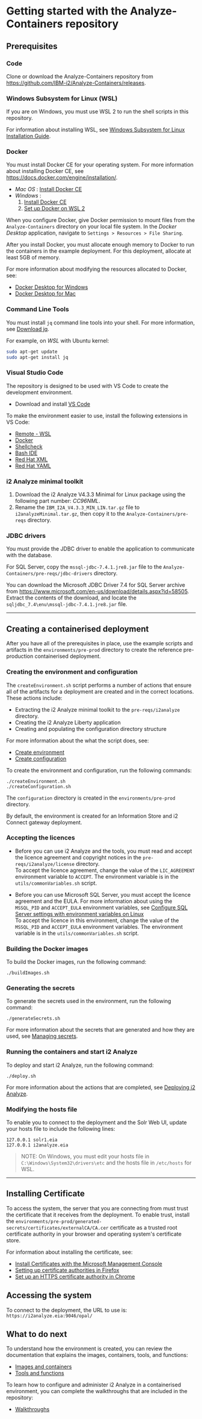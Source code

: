 # Getting started with the Analyze-Containers repository

## <a name="prerequisites"></a> Prerequisites

### <a name="code"></a> Code
Clone or download the Analyze-Containers repository from https://github.com/IBM-i2/Analyze-Containers/releases.

### <a name="windowssubsystemforlinux"></a> Windows Subsystem for Linux (WSL)

If you are on Windows, you must use WSL 2 to run the shell scripts in this repository.

For information about installing WSL, see [Windows Subsystem for Linux Installation Guide](https://docs.microsoft.com/en-us/windows/wsl/install-win10).

### <a name="docker"></a> Docker

You must install Docker CE for your operating system. For more information about installing Docker CE, see https://docs.docker.com/engine/installation/.

- *Mac OS* : [Install Docker CE](https://docs.docker.com/docker-for-mac/install/)
- *Windows* : 
    1. [Install Docker CE](https://docs.docker.com/docker-for-windows/install/)
    1. [Set up Docker on WSL 2](https://docs.docker.com/docker-for-windows/wsl/) 

When you configure Docker, give Docker permission to mount files from the `Analyze-Containers` directory on your local file system. In the *Docker Desktop* application, navigate to  `Settings > Resources > File Sharing`.

After you install Docker, you must allocate enough memory to Docker to run the containers in the example deployment. For this deployment, allocate at least 5GB of memory.

For more information about modifying the resources allocated to Docker, see:
- [Docker Desktop for Windows](https://docs.docker.com/docker-for-windows/#resources)
- [Docker Desktop for Mac](https://docs.docker.com/docker-for-mac/#resources)


### <a name="commandlinetools"></a> Command Line Tools

You must install `jq` command line tools into your shell. For more information, see [Download jq](https://stedolan.github.io/jq/download/).

For example, on *WSL* with Ubuntu kernel:
```sh
sudo apt-get update
sudo apt-get install jq
```

### <a name="visualstudiocode"></a> Visual Studio Code

The repository is designed to be used with VS Code to create the development environment.

- Download and install [VS Code](https://code.visualstudio.com/download)

To make the environment easier to use, install the following extensions in VS Code:  
- [Remote - WSL](https://marketplace.visualstudio.com/items?itemName=ms-vscode-remote.remote-wsl)
- [Docker](https://marketplace.visualstudio.com/items?itemName=ms-azuretools.vscode-docker)
- [Shellcheck](https://marketplace.visualstudio.com/items?itemName=timonwong.shellcheck)
- [Bash IDE](https://marketplace.visualstudio.com/items?itemName=mads-hartmann.bash-ide-vscode)
- [Red Hat XML](https://marketplace.visualstudio.com/items?itemName=redhat.vscode-xml)
- [Red Hat YAML](https://marketplace.visualstudio.com/items?itemName=redhat.vscode-yaml)

### <a name="i2analyzeminimaltoolkit"></a> i2 Analyze minimal toolkit

1. Download the i2 Analyze V4.3.3 Minimal for Linux package using the following part number: *CC96NML*.
1. Rename the `IBM_I2A_V4.3.3_MIN_LIN.tar.gz` file to `i2analyzeMinimal.tar.gz`, then copy it to the `Analyze-Containers/pre-reqs` directory.

### <a name="jdbcdrivers"></a> JDBC drivers

You must provide the JDBC driver to enable the application to communicate with the database.

For SQL Server, copy the `mssql-jdbc-7.4.1.jre8.jar` file to the `Analyze-Containers/pre-reqs/jdbc-drivers` directory.

You can download the Microsoft JDBC Driver 7.4 for SQL Server archive from https://www.microsoft.com/en-us/download/details.aspx?id=58505. Extract the contents of the download, and locate the `sqljdbc_7.4\enu\mssql-jdbc-7.4.1.jre8.jar` file.

---

## <a name="creatingacontaineriseddeployment"></a> Creating a containerised deployment

After you have all of the prerequisites in place, use the example scripts and artifacts in the `environments/pre-prod` directory to create the reference pre-production containerised deployment.

### <a name="creatingtheenvironmentandconfiguration"></a> Creating the environment and configuration

The `createEnvironment.sh` script performs a number of actions that ensure all of the artifacts for a deployment are created and in the correct locations. These actions include:
- Extracting the i2 Analyze minimal toolkit to the `pre-reqs/i2analyze` directory.
- Creating the i2 Analyze Liberty application
- Creating and populating the configuration directory structure

For more information about the what the script does, see:
- [Create environment](./tools%20and%20functions/create_environment.md)
- [Create configuration](./tools%20and%20functions/create_configuration.md)

To create the environment and configuration, run the following commands:
```
./createEnvironment.sh
./createConfiguration.sh
```

The `configuration` directory is created in the `environments/pre-prod` directory.

By default, the environment is created for an Information Store and i2 Connect gateway deployment.

### <a name="acceptingthelicences"></a> Accepting the licences

- Before you can use i2 Analyze and the tools, you must read and accept the licence agreement and copyright notices in the `pre-reqs/i2analyze/license` directory.  
    To accept the licence agreement, change the value of the `LIC_AGREEMENT` environment variable to `ACCEPT`. The environment variable is in the `utils/commonVariables.sh` script.

- Before you can use Microsoft SQL Server, you must accept the licence agreement and the EULA. For more information about using the `MSSQL_PID` and `ACCEPT_EULA` environment variables, see [Configure SQL Server settings with environment variables on Linux](https://docs.microsoft.com/en-us/sql/linux/sql-server-linux-configure-environment-variables?view=sql-server-ver15#environment-variables)  
    To accept the licence in this environment, change the value of the `MSSQL_PID` and `ACCEPT_EULA` environment variables. The environment variable is in the `utils/commonVariables.sh` script.

### <a name="buildingthedockerimages"></a> Building the Docker images

To build the Docker images, run the following command:
```
./buildImages.sh 
```

### <a name="generatingthesecrets"></a> Generating the secrets

To generate the secrets used in the environment, run the following command:
```
./generateSecrets.sh
```

For more information about the secrets that are generated and how they are used, see [Managing secrets](./security%20and%20users/security.md).

### <a name="runningthecontainersandstarti2analyze"></a> Running the containers and start i2 Analyze

To deploy and start i2 Analyze, run the following command:
```
./deploy.sh
```

For more information about the actions that are completed, see [Deploying i2 Analyze](./tools%20and%20functions/deploy.md).

### <a name="modifyingthehostsfile"></a> Modifying the hosts file

To enable you to connect to the deployment and the Solr Web UI, update your hosts file to include the following lines:
```
127.0.0.1 solr1.eia
127.0.0.1 i2analyze.eia
```
>NOTE: On Windows, you must edit your hosts file in `C:\Windows\System32\drivers\etc` and the hosts file in `/etc/hosts` for WSL.

---

## <a name="installingcertificate"></a> Installing Certificate

To access the system, the server that you are connecting from must trust the certificate that it receives from the deployment. To enable trust, install the `environments/pre-prod/generated-secrets/certificates/externalCA/CA.cer` certificate as a trusted root certificate authority in your browser and operating system's certificate store.

For information about installing the certificate, see:
- [Install Certificates with the Microsoft Management Console](https://windowsreport.com/install-windows-10-root-certificates/#2)
- [Setting up certificate authorities in Firefox](https://support.mozilla.org/en-US/kb/setting-certificate-authorities-firefox)
- [Set up an HTTPS certificate authority in Chrome](https://support.google.com/chrome/a/answer/6342302?hl=en)

## <a name="accessingthesystem"></a> Accessing the system

To connect to the deployment, the URL to use is: `https://i2analyze.eia:9046/opal/`

## <a name="whattodonext"></a> What to do next

To understand how the environment is created, you can review the documentation that explains the images, containers, tools, and functions:
- [Images and containers](./images%20and%20containers/)
- [Tools and functions](./tools%20and%20functions/)

To learn how to configure and administer i2 Analyze in a containerised environment, you can complete the walkthroughs that are included in the repository:
- [Walkthroughs](./walkthroughs/walkthroughs.md)
